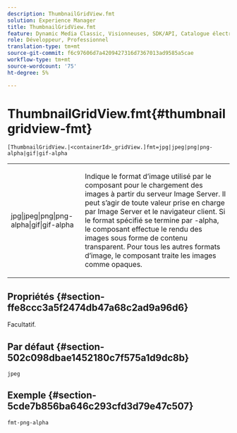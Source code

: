 ```yaml
---
description: ThumbnailGridView.fmt
solution: Experience Manager
title: ThumbnailGridView.fmt
feature: Dynamic Media Classic, Visionneuses, SDK/API, Catalogue électronique
role: Développeur, Professionnel
translation-type: tm+mt
source-git-commit: f6c97606d7a4209427316d7367013ad9585a5cae
workflow-type: tm+mt
source-wordcount: '75'
ht-degree: 5%

---
```



# ThumbnailGridView.fmt{#thumbnailgridview-fmt}

`[ThumbnailGridView.|<containerId>_gridView.]fmt=jpg|jpeg|png|png-alpha|gif|gif-alpha`

<table id="table_4620F51BD77149FDB68F1FBECC443801"> 
 <tbody> 
  <tr> 
   <td> <p> <span class="codeph"> jpg|jpeg|png|png-alpha|gif|gif-alpha</span> </p> </td> 
   <td> <p>Indique le format d’image utilisé par le composant pour le chargement des images à partir du serveur Image Server. Il peut s’agir de toute valeur prise en charge par Image Server et le navigateur client. Si le format spécifié se termine par <span class="codeph"> -alpha</span>, le composant effectue le rendu des images sous forme de contenu transparent. Pour tous les autres formats d’image, le composant traite les images comme opaques. </p> </td> 
  </tr> 
 </tbody> 
</table>

## Propriétés {#section-ffe8ccc3a5f2474db47a68c2ad9a96d6}

Facultatif.

## Par défaut {#section-502c098dbae1452180c7f575a1d9dc8b}

`jpeg`

## Exemple {#section-5cde7b856ba646c293cfd3d79e47c507}

`fmt-png-alpha`
